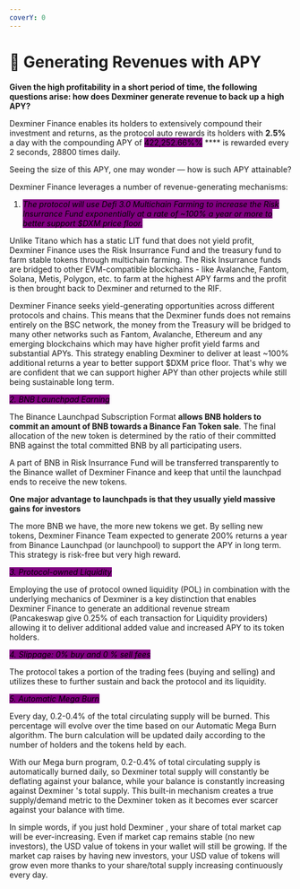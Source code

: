 ```yaml
---
coverY: 0
---
```


# 🚀 Generating Revenues with APY

**Given the high profitability in a short period of time, the following questions arise: how does Dexminer generate revenue to back up a high APY?**

Dexminer Finance enables its holders to extensively compound their investment and returns, as the protocol auto rewards its holders with **2.5%** a day with the compounding APY of <mark style="background-color:purple;">422,252.66%%</mark>  **** is rewarded every 2 seconds, 28800 times daily.

Seeing the size of this APY, one may wonder — how is such APY attainable?

Dexminer Finance leverages a number of revenue-generating mechanisms:

1. _<mark style="background-color:purple;">The protocol will use Defi 3.0 Multichain Farming to increase the Risk Insurrance Fund exponentially at a rate of \~100% a year or more to better support $DXM price floor.</mark>_

Unlike Titano which has a static LIT fund that does not yield profit, Dexminer Finance uses the Risk Insurrance Fund and the treasury fund to farm stable tokens through multichain farming. The Risk Insurrance funds are bridged to other EVM-compatible blockchains - like Avalanche, Fantom, Solana, Metis, Polygon, etc. to farm at the highest APY farms and the profit is then brought back to Dexminer and returned to the RIF.&#x20;

Dexminer Finance seeks yield-generating opportunities across different protocols and chains. This means that the Dexminer funds does not remains entirely on the BSC network, the money from the Treasury will be bridged to many other networks such as Fantom, Avalanche, Ethereum and any emerging blockchains which may have higher profit yield farms and substantial APYs. This strategy enabling Dexminer to deliver at least \~100% additional returns a year to better support $DXM price floor. That's why we are confident that we can support higher APY than other projects while still being sustainable  long term.

_<mark style="background-color:purple;">2. BNB Launchpad Earning</mark>_

The Binance Launchpad Subscription Format **allows BNB holders to commit an amount of BNB towards a Binance Fan Token sale**. The final allocation of the new token is determined by the ratio of their committed BNB against the total committed BNB by all participating users.&#x20;

A part of BNB in Risk Insurrance Fund will be transferred transparently to the Binance wallet of Dexminer Finance and keep that until the launchpad ends to receive the new tokens.

**One major advantage to launchpads is that they usually yield massive gains for investors**

The more BNB we have, the more new tokens we get. By selling new tokens, Dexminer Finance Team expected to generate 200% returns a year from Binance Launchpad (or launchpool) to support the APY in long term. This strategy is risk-free but very high reward.

_<mark style="background-color:purple;">3. Protocol-owned Liquidity</mark>_

Employing the use of protocol owned liquidity (POL) in combination with the underlying mechanics of Dexminer is a key distinction that enables Dexminer Finance to generate an additional revenue stream\
&#x20;(Pancakeswap give 0.25% of each transaction for Liquidity providers)  allowing it to deliver additional added value and increased APY to its token holders.

_<mark style="background-color:purple;">4. Slippage: 0% buy and 0 % sell fees</mark>_

The protocol takes a portion of the trading fees (buying and selling) and utilizes these to further sustain and back the protocol and its liquidity.

_<mark style="background-color:purple;">5. Automatic Mega Burn</mark>_

Every day, 0.2-0.4% of the total circulating supply will be burned. This percentage will evolve over the time based on our Automatic Mega Burn algorithm. The burn calculation will be updated daily according to the number of holders and the tokens held by each.

With our Mega burn program, 0.2-0.4% of total circulating supply is automatically burned daily, so Dexminer total supply will constantly be deflating against your balance, while your balance is constantly increasing against Dexminer 's total supply. This built-in mechanism creates a true supply/demand metric to the Dexminer token as it becomes ever scarcer against your balance with time.

In simple words, if you just hold Dexminer , your share of total market cap will be ever-increasing. Even if market cap remains stable (no new investors), the USD value of tokens in your wallet will still be growing. If the market cap raises by having new investors, your USD value of tokens will grow even more thanks to your share/total supply increasing continuously every day.
